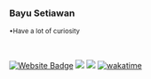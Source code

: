 ### **Bayu Setiawan** 

<sub>•Have a lot of curiosity</sub>

<br />

[![Website Badge](https://img.shields.io/badge/-codebayu.com-fff?style=flat&logo=Google-Chrome&logoColor=333&link=https://codebayu.com)](https://codebayu.com)
[![](https://img.shields.io/github/followers/Bayusetiawan45?label=GitHub%20Followers)](https://github.com/Bayusetiawan45)
[![](https://komarev.com/ghpvc/?username=Bayusetiawan45&color=red&label=Profile%20Views)](https://github.com/Bayusetiawan45/Bayusetiawan45)
[![wakatime](https://wakatime.com/badge/user/f180eaae-3d40-49be-bdbc-7caccfa4e295.svg)](https://wakatime.com/@f180eaae-3d40-49be-bdbc-7caccfa4e295)

